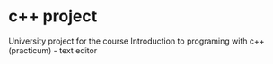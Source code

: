 # c++ project
University project for the course Introduction to programing with c++ (practicum) - text editor
